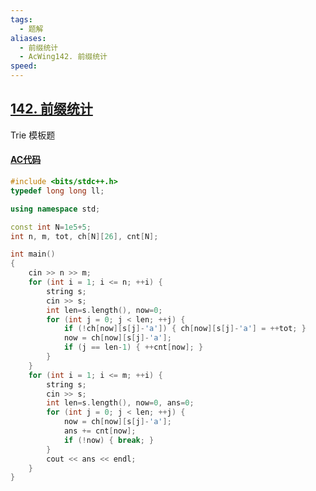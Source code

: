 ```yaml
---
tags:
  - 题解
aliases:
  - 前缀统计
  - AcWing142. 前缀统计
speed:
---
```

## [142. 前缀统计](https://www.acwing.com/problem/content/144/)

Trie 模板题

#### [AC代码](https://www.acwing.com/problem/content/submission/code_detail/36868892/)

```cpp
#include <bits/stdc++.h>
typedef long long ll;

using namespace std;

const int N=1e5+5;
int n, m, tot, ch[N][26], cnt[N];

int main()
{
	cin >> n >> m;
	for (int i = 1; i <= n; ++i) {
		string s;
		cin >> s;
		int len=s.length(), now=0;
		for (int j = 0; j < len; ++j) {
			if (!ch[now][s[j]-'a']) { ch[now][s[j]-'a'] = ++tot; }
			now = ch[now][s[j]-'a'];
			if (j == len-1) { ++cnt[now]; }
		}
	}
	for (int i = 1; i <= m; ++i) {
		string s;
		cin >> s;
		int len=s.length(), now=0, ans=0;
		for (int j = 0; j < len; ++j) {
			now = ch[now][s[j]-'a'];
			ans += cnt[now];
			if (!now) { break; }
		}
		cout << ans << endl;
	}
}
```
